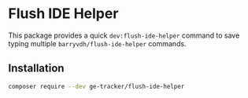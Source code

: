 # Flush IDE Helper

This package provides a quick `dev:flush-ide-helper` command to save typing multiple `barryvdh/flush-ide-helper` commands.

## Installation

```bash
composer require --dev ge-tracker/flush-ide-helper
```
